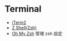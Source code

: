 # Terminal

* [iTerm2](https://iterm2.com/)
* [Z Shell\(Zsh\)](https://www.zsh.org/)
* [Oh My Zsh](https://github.com/ohmyzsh/ohmyzsh) 管理 zsh 設定


